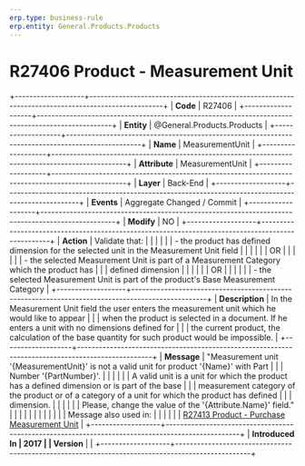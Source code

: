 ```yaml
---
erp.type: business-rule
erp.entity: General.Products.Products
---
```


# R27406 Product - Measurement Unit
+-------------------+--------------------------------------------------------------------------------------------------+
| **Code**          | R27406                                                                                           |
+-------------------+--------------------------------------------------------------------------------------------------+
| **Entity**        | @General.Products.Products                                                                                          |
+-------------------+--------------------------------------------------------------------------------------------------+
| **Name**          | MeasurementUnit                                                                                  |
+-------------------+--------------------------------------------------------------------------------------------------+
| **Attribute**     | MeasurementUnit                                                                                  |
+-------------------+--------------------------------------------------------------------------------------------------+
| **Layer**         | Back-End                                                                                         |
+-------------------+--------------------------------------------------------------------------------------------------+
| **Events**        | Aggregate Changed / Commit                                                                       |
+-------------------+--------------------------------------------------------------------------------------------------+
| **Modify**        | NO                                                                                               |
+-------------------+--------------------------------------------------------------------------------------------------+
| **Action**        | Validate that:                                                                                   |
|                   |                                                                                                  |
|                   | -   the product has defined dimension for the selected unit in the Measurement Unit field        |
|                   |                                                                                                  |
|                   | OR                                                                                               |
|                   |                                                                                                  |
|                   | -   the selected Measurement Unit is part of a Measurement Category which the product has        |
|                   |     defined dimension                                                                            |
|                   |                                                                                                  |
|                   | OR                                                                                               |
|                   |                                                                                                  |
|                   | -   the selected Measurement Unit is part of the product\'s Base Measurement Category            |
+-------------------+--------------------------------------------------------------------------------------------------+
| **Description**   | In the Measurement Unit field the user enters the measurement unit which he would like to appear |
|                   | when the product is selected in a document. If he enters a unit with no dimensions defined for   |
|                   | the current product, the calculation of the base quantity for such product would be impossible.  |
+-------------------+--------------------------------------------------------------------------------------------------+
| **Message**       | \"Measurement unit \'{MeasurementUnit}\' is not a valid unit for product \'{Name}\' with Part    |
|                   | Number \'{PartNumber}\'.                                                                         |
|                   |                                                                                                  |
|                   | A valid unit is a unit for which the product has a defined dimension or is part of the base      |
|                   | measurement category of the product or of a category of a unit for which the product has defined |
|                   | dimension.                                                                                       |
|                   |                                                                                                  |
|                   | Please, change the value of the \'{Attribute.Name}\' field.\"                                    |
|                   |                                                                                                  |
|                   |                                                                                                  |
|                   |                                                                                                  |
|                   | Message also used in:                                                                            |
|                   |                                                                                                  |
|                   | [R27413 Product - Purchase Measurement Unit](R27413.md)                                          |
+-------------------+--------------------------------------------------------------------------------------------------+
| **Introduced In   | 2017                                                                                             |
| Version**         |                                                                                                  |
+-------------------+--------------------------------------------------------------------------------------------------+

  

  

  
